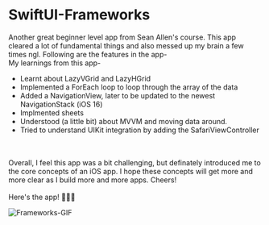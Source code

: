 # SwiftUI-Frameworks

Another great beginner level app from Sean Allen's course. This app cleared a lot of fundamental things and also messed up my brain a few times ngl. Following are the features in the app-
<br>
My learnings from this app-
- Learnt about LazyVGrid and LazyHGrid
- Implemented a ForEach loop to loop through the array of the data
- Added a NavigationView, later to be updated to the newest NavigationStack (iOS 16)
- Implmented sheets
- Understood (a little bit) about MVVM and moving data around.
- Tried to understand UIKit integration by adding the SafariViewController
<br>
<br>
Overall, I feel this app was a bit challenging, but definately introduced me to the core concepts of an iOS app. I hope these concepts will get more and more clear as I build more and more apps. Cheers!
<br>
<br>
Here's the app! 🍎👇🏼

![Frameworks-GIF](https://github.com/yugga18/SwiftUI-Frameworks/assets/57190634/c41a2bf8-3cc2-46af-9561-38e6f9daf770)
